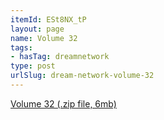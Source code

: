 ```yaml
---
itemId: ESt8NX_tP
layout: page
name: Volume 32
tags:
- hasTag: dreamnetwork
type: post
urlSlug: dream-network-volume-32
---
```

<a href="../files/Volume_32.zip" download>Volume 32 (.zip file, 6mb)</a>